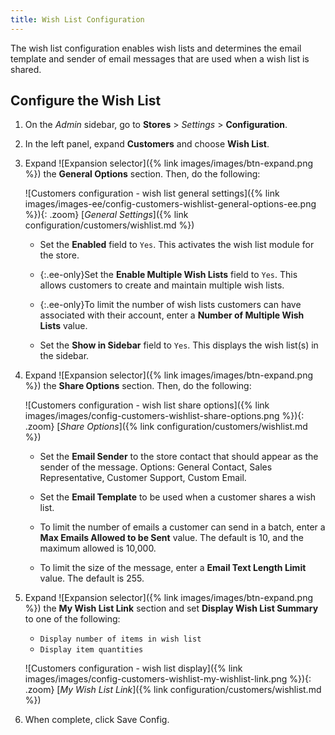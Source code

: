 ```yaml
---
title: Wish List Configuration
---
```


The wish list configuration enables wish lists and determines the email template and sender of email messages that are used when a wish list is shared.

## Configure the Wish List

1. On the _Admin_ sidebar, go to **Stores** > _Settings_ > **Configuration**.

1. In the left panel, expand **Customers** and choose **Wish List**.

1. Expand ![Expansion selector]({% link images/images/btn-expand.png %}) the **General Options** section. Then, do the following:

    ![Customers configuration - wish list general settings]({% link images/images-ee/config-customers-wishlist-general-options-ee.png %}){: .zoom}
    [_General Settings_]({% link configuration/customers/wishlist.md %})

    - Set the **Enabled** field to `Yes`. This activates the wish list module for the store.

    - {:.ee-only}Set the **Enable Multiple Wish Lists** field to `Yes`. This allows customers to create and maintain multiple wish lists.

    - {:.ee-only}To limit the number of wish lists customers can have associated with their account, enter a **Number of Multiple Wish Lists** value.

    - Set the **Show in Sidebar** field to `Yes`. This displays the wish list(s) in the sidebar.

1. Expand ![Expansion selector]({% link images/images/btn-expand.png %}) the **Share Options** section. Then, do the following:

    ![Customers configuration - wish list share options]({% link images/images/config-customers-wishlist-share-options.png %}){: .zoom}
    [_Share Options_]({% link configuration/customers/wishlist.md %})

    - Set the **Email Sender** to the store contact that should appear as the sender of the message. Options: General Contact, Sales Representative, Customer Support, Custom Email.

    - Set the **Email Template** to be used when a customer shares a wish list.

    - To limit the number of emails a customer can send in a batch, enter a **Max Emails Allowed to be Sent** value. The default is 10, and the maximum allowed is 10,000.

    - To limit the size of the message, enter a **Email Text Length Limit** value. The default is 255.

1. Expand ![Expansion selector]({% link images/images/btn-expand.png %}) the **My Wish List Link** section and set **Display Wish List Summary** to one of the following:

    - `Display number of items in wish list`
    - `Display item quantities`

    ![Customers configuration - wish list display]({% link images/images/config-customers-wishlist-my-wishlist-link.png %}){: .zoom}
    [_My Wish List Link_]({% link configuration/customers/wishlist.md %})

1. When complete, click <span class="btn">Save Config</span>.
